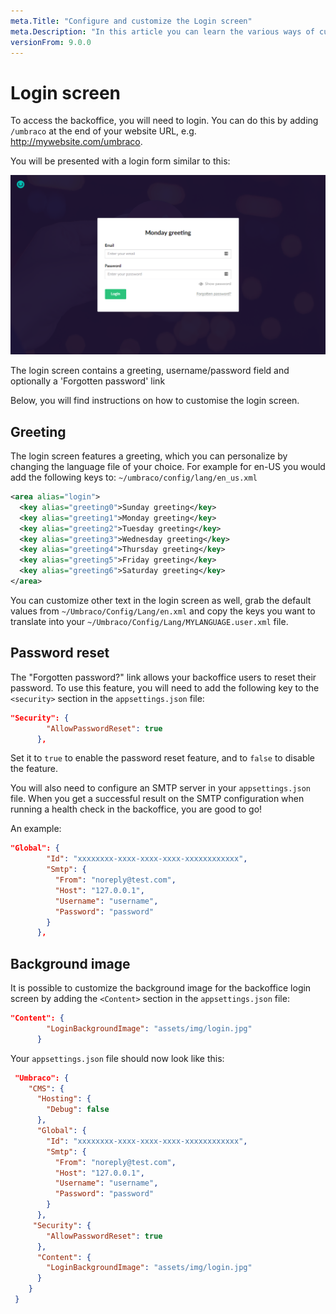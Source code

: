 ```yaml
---
meta.Title: "Configure and customize the Login screen"
meta.Description: "In this article you can learn the various ways of customizing the Umbraco backoffice login screen and form."
versionFrom: 9.0.0
---
```


# Login screen

To access the backoffice, you will need to login. You can do this by adding `/umbraco` at the end of your website URL, e.g. http://mywebsite.com/umbraco.

You will be presented with a login form similar to this:

![Login screen](images/backoffice-login.png "The login screen has a greeting, username/password field and optionally a 'Forgotten password' link.")

The login screen contains a greeting, username/password field and optionally a 'Forgotten password' link

Below, you will find instructions on how to customise the login screen.

## Greeting

The login screen features a greeting, which you can personalize by changing the language file of your choice. For example for en-US you would add the following keys to: `~/umbraco/config/lang/en_us.xml`

```xml
<area alias="login">
  <key alias="greeting0">Sunday greeting</key>
  <key alias="greeting1">Monday greeting</key>
  <key alias="greeting2">Tuesday greeting</key>
  <key alias="greeting3">Wednesday greeting</key>
  <key alias="greeting4">Thursday greeting</key>
  <key alias="greeting5">Friday greeting</key>
  <key alias="greeting6">Saturday greeting</key>
</area>
```

You can customize other text in the login screen as well, grab the default values from `~/Umbraco/Config/Lang/en.xml` and copy the keys you want to translate into your `~/Umbraco/Config/Lang/MYLANGUAGE.user.xml` file.

## Password reset

The "Forgotten password?" link allows your backoffice users to reset their password. To use this feature, you will need to add the following key to the `<security>` section in the `appsettings.json` file:

```json
"Security": { 
        "AllowPasswordReset": true
      },
```

Set it to `true` to enable the password reset feature, and to `false` to disable the feature.

You will also need to configure an SMTP server in your `appsettings.json` file. When you get a successful result on the SMTP configuration when running a health check in the backoffice, you are good to go!

An example:

```json
"Global": {
        "Id": "xxxxxxxx-xxxx-xxxx-xxxx-xxxxxxxxxxxx",
        "Smtp": {
          "From": "noreply@test.com",
          "Host": "127.0.0.1",
          "Username": "username",
          "Password": "password"
        }
      },
```

## Background image

It is possible to customize the background image for the backoffice login screen by adding the `<Content>` section in the `appsettings.json` file:

```json
"Content": {
        "LoginBackgroundImage": "assets/img/login.jpg"
      }
```

Your `appsettings.json` file should now look like this:
```json
 "Umbraco": {
    "CMS": {
      "Hosting": {
        "Debug": false
      },
      "Global": {
        "Id": "xxxxxxxx-xxxx-xxxx-xxxx-xxxxxxxxxxxx",
        "Smtp": {
          "From": "noreply@test.com",
          "Host": "127.0.0.1",
          "Username": "username",
          "Password": "password"
        }
      },
     "Security": { 
        "AllowPasswordReset": true
      },
      "Content": {
        "LoginBackgroundImage": "assets/img/login.jpg"
      }
    }
 }
```
